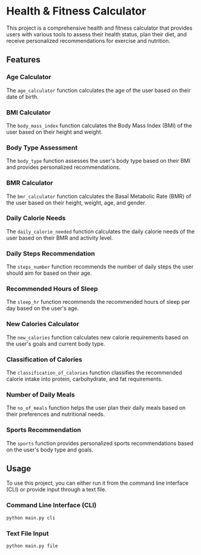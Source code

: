 # Health & Fitness Calculator

This project is a comprehensive health and fitness calculator that provides users with various tools to assess their health status, plan their diet, and receive personalized recommendations for exercise and nutrition.

## Features

### Age Calculator

The `age_calculator` function calculates the age of the user based on their date of birth.

### BMI Calculator

The `body_mass_index` function calculates the Body Mass Index (BMI) of the user based on their height and weight.

### Body Type Assessment

The `body_type` function assesses the user's body type based on their BMI and provides personalized recommendations.

### BMR Calculator

The `bmr_calculator` function calculates the Basal Metabolic Rate (BMR) of the user based on their height, weight, age, and gender.

### Daily Calorie Needs

The `daily_calorie_needed` function calculates the daily calorie needs of the user based on their BMR and activity level.

### Daily Steps Recommendation

The `steps_number` function recommends the number of daily steps the user should aim for based on their age.

### Recommended Hours of Sleep

The `sleep_hr` function recommends the recommended hours of sleep per day based on the user's age.

### New Calories Calculator

The `new_calories` function calculates new calorie requirements based on the user's goals and current body type.

### Classification of Calories

The `classification_of_calories` function classifies the recommended calorie intake into protein, carbohydrate, and fat requirements.

### Number of Daily Meals

The `no_of_meals` function helps the user plan their daily meals based on their preferences and nutritional needs.

### Sports Recommendation

The `sports` function provides personalized sports recommendations based on the user's body type and goals.

## Usage

To use this project, you can either run it from the command line interface (CLI) or provide input through a text file.

### Command Line Interface (CLI)

```bash
python main.py cli
```

### Text File Input

```bash
python main.py file
```

